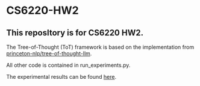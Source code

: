 # CS6220-HW2

## This reposItory is for CS6220 HW2.

The Tree-of-Thought (ToT) framework is based on the implementation from [princeton-nlp/tree-of-thought-llm](https://github.com/princeton-nlp/tree-of-thought-llm).

All other code is contained in run_experiments.py.

The experimental results can be found [here](https://docs.google.com/spreadsheets/d/14VrjSMCQlD1QGsEVZZDcls9erKfK5MBb/edit?usp=sharing&ouid=103224908176416866402&rtpof=true&sd=true).
